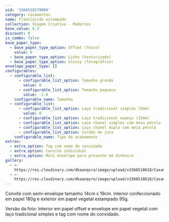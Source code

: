 ```yaml
---
uid: '1566518179804'
category: Casamentos
name: Translúcido estampado
collection: Viagem Criativa - Modernos
base_value: 6.3
discount: 0
is_combo: false
base_paper_type:
  - base_paper_type_option: Offset (fosco)
    value: 0
  - base_paper_type_option: Linho (texturizado)
  - base_paper_type_option: Glossy (fotográfico)
envelope_paper_type: []
configurables:
  - configurable_list:
      - configurable_list_option: Tamanho grande
        value: 0
      - configurable_list_option: Tamanho pequeno
        value: -1.8
    configurable_name: Tamanho
  - configurable_list:
      - configurable_list_option: Laço tradicional simples (5mm)
        value: 0
      - configurable_list_option: Laço tradicional expeço (15mm)
      - configurable_list_option: Laço chanel simples com meia pérola
      - configurable_list_option: Laço chanel duplo com meia pérola
      - configurable_list_option: Cordão de juta
    configurable_name: Tipo de acabamento
extras:
  - extra_option: Tag com nome do convidado
  - extra_option: Convite individual
  - extra_option: Mini envelope para presente em dinheiro
gallery:
  - >-
    https://res.cloudinary.com/dkaanqsro/image/upload/v1566518618/Casamentos/Modelo_transl%C3%BAcido_estampado_xwahxq.jpg
  - >-
    https://res.cloudinary.com/dkaanqsro/image/upload/v1566518618/Casamentos/Modelo_transl%C3%BAcido_estampado_2_t3gd7g.jpg
---
```

Convite com semi-envelope tamanho 14cm x 19cm. Interior confeccionado em papel 180g e exterior em papel vegetal estampado 95g.



Versão da foto: Interior em papel offset e envelope em papel vegetal com laço tradicional simples e tag com nome do convidado.
